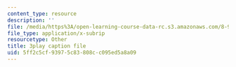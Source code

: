 ```yaml
---
content_type: resource
description: ''
file: /media/https%3A/open-learning-course-data-rc.s3.amazonaws.com/8-962-general-relativity-spring-2020/5ff2c5cf93975c83808cc095ed5a8a09_9lIgAPvppk0.vtt
file_type: application/x-subrip
resourcetype: Other
title: 3play caption file
uid: 5ff2c5cf-9397-5c83-808c-c095ed5a8a09
---
```

